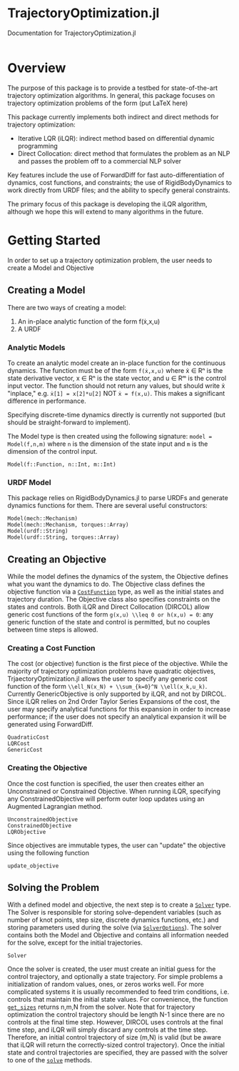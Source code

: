 # TrajectoryOptimization.jl

Documentation for TrajectoryOptimization.jl

```@contents
```

# Overview
The purpose of this package is to provide a testbed for state-of-the-art trajectory optimization algorithms. In general, this package focuses on trajectory optimization problems of the form
(put LaTeX here)

This package currently implements both indirect and direct methods for trajectory optimization:
* Iterative LQR (iLQR): indirect method based on differential dynamic programming
* Direct Collocation: direct method that formulates the problem as an NLP and passes the problem off to a commercial NLP solver

Key features include the use of ForwardDiff for fast auto-differentiation of dynamics, cost functions, and constraints; the use of RigidBodyDynamics to work directly from URDF files; and the ability to specify general constraints.

The primary focus of this package is developing the iLQR algorithm, although we hope this will extend to many algorithms in the future.


# Getting Started
In order to set up a trajectory optimization problem, the user needs to create a Model and Objective

## Creating a Model
There are two ways of creating a model:
1) An in-place analytic function of the form f(ẋ,x,u)
2) A URDF

### Analytic Models
To create an analytic model create an in-place function for the continuous dynamics. The function must be of the form
`f(ẋ,x,u)`
where ẋ ∈ Rⁿ is the state derivative vector, x ∈ Rⁿ is the state vector, and u ∈ Rᵐ is the control input vector. The function should not return any values, but should write ẋ "inplace," e.g. `ẋ[1] = x[2]*u[2]` NOT `ẋ = f(x,u)`. This makes a significant difference in performance.

Specifying discrete-time dynamics directly is currently not supported (but should be straight-forward to implement).

The Model type is then created using the following signature:
`model = Model(f,n,m)` where `n` is the dimension of the state input and `m` is the dimension of the control input.

```@docs
Model(f::Function, n::Int, m::Int)
```

### URDF Model
This package relies on RigidBodyDynamics.jl to parse URDFs and generate dynamics functions for them. There are several useful constructors:

```@docs
Model(mech::Mechanism)
Model(mech::Mechanism, torques::Array)
Model(urdf::String)
Model(urdf::String, torques::Array)
```

## Creating an Objective
While the model defines the dynamics of the system, the Objective defines what you want the dynamics to do. The Objective class defines the objective function via a [`CostFunction`](@ref) type, as well as the initial states and trajectory duration. The Objective class also specifies constraints on the states and controls. Both iLQR and Direct Collocation (DIRCOL) allow generic cost functions of the form ``g(x,u) \\leq 0 or h(x,u) = 0``: any generic function of the state and control is permitted, but no couples between time steps is allowed.

### Creating a Cost Function
The cost (or objective) function is the first piece of the objective. While the majority of trajectory optimization problems have quadratic objectives, TrjaectoryOptimization.jl allows the user to specify any generic cost function of the form ``\\ell_N(x_N) + \\sum_{k=0}^N \\ell(x_k,u_k)``. Currently GenericObjective is only supported by iLQR, and not by DIRCOL. Since iLQR relies on 2nd Order Taylor Series Expansions of the cost, the user may specify analytical functions for this expansion in order to increase performance; if the user does not specify an analytical expansion it will be generated using ForwardDiff.

```@docs
QuadraticCost
LQRCost
GenericCost
```

### Creating the Objective
Once the cost function is specified, the user then creates either an Unconstrained or Constrained Objective. When running iLQR, specifying any ConstrainedObjective will perform outer loop updates using an Augmented Lagrangian method.

```@docs
UnconstrainedObjective
ConstrainedObjective
LQRObjective
```

Since objectives are immutable types, the user can "update" the objective using the following function
```@docs
update_objective
```

## Solving the Problem
With a defined model and objective, the next step is to create a [`Solver`](@ref) type. The Solver is responsible for storing solve-dependent variables (such as number of knot points, step size, discrete dynamics functions, etc.) and storing parameters used during the solve (via [`SolverOptions`](@ref)). The solver contains both the Model and Objective and contains all information needed for the solve, except for the initial trajectories.

```@docs
Solver
```

Once the solver is created, the user must create an initial guess for the control trajectory, and optionally a state trajectory. For simple problems a initialization of random values, ones, or zeros works well. For more complicated systems it is usually recommended to feed trim conditions, i.e. controls that maintain the initial state values. For convenience, the function [`get_sizes`](@ref) returns n,m,N from the solver. Note that for trajectory optimization the control trajectory should be length N-1 since there are no controls at the final time step. However, DIRCOL uses controls at the final time step, and iLQR will simply discard any controls at the time step. Therefore, an initial control trajectory of size (m,N) is valid (but be aware that iLQR will return the correctly-sized control trajectory). Once the initial state and control trajectories are specified, they are passed with the solver to one of the [`solve`](@ref) methods.
